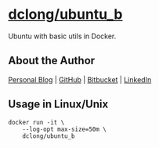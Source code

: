 
# [dclong/ubuntu_b](https://hub.docker.com/r/dclong/ubuntu_b/)

Ubuntu with basic utils in Docker.

## About the Author

[Personal Blog](http://www.legendu.net)   |   [GitHub](https://github.com/dclong)   |   [Bitbucket](https://bitbucket.org/dclong/)   |   [LinkedIn](http://www.linkedin.com/in/ben-chuanlong-du-1239b221/)

## Usage in Linux/Unix

```
docker run -it \
    --log-opt max-size=50m \
    dclong/ubuntu_b
```
